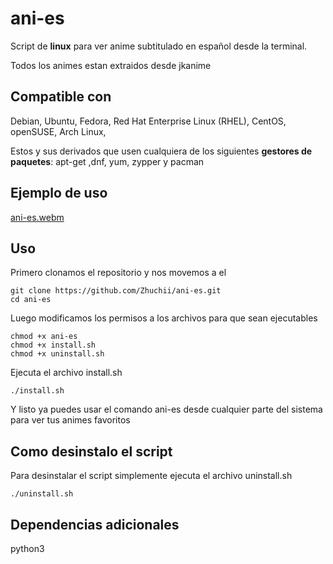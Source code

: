 # ani-es
Script de **linux** para ver anime subtitulado en español desde la terminal.

Todos los animes estan extraidos desde jkanime

## Compatible con
Debian, Ubuntu, Fedora, Red Hat Enterprise Linux (RHEL), CentOS, openSUSE, Arch Linux,

Estos y sus derivados que usen cualquiera de los siguientes **gestores de paquetes**:
apt-get ,dnf, yum, zypper y pacman

## Ejemplo de uso
[ani-es.webm](https://github.com/user-attachments/assets/a0f905c8-5be9-4dfa-bda9-8a7f6facdd64)

## Uso


Primero clonamos el repositorio y nos movemos a el
```
git clone https://github.com/Zhuchii/ani-es.git
cd ani-es
```


Luego modificamos los permisos a los archivos para que sean ejecutables
```
chmod +x ani-es
chmod +x install.sh
chmod +x uninstall.sh
```

Ejecuta el archivo install.sh

```
./install.sh
```
Y listo ya puedes usar el comando ani-es desde cualquier parte del sistema para ver tus animes favoritos


## Como desinstalo el script

Para desinstalar el script simplemente ejecuta el archivo uninstall.sh
```
./uninstall.sh
```

## Dependencias adicionales

python3


